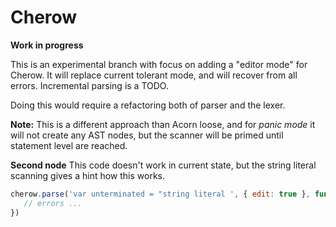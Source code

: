 # Cherow

**Work in progress**

This is an experimental branch with focus on adding a "editor mode" for Cherow. It will replace current tolerant mode,
and will recover from all errors. Incremental parsing is a TODO.

Doing this would require a refactoring both of parser and the lexer. 

**Note:** This is a different approach than Acorn loose, and for *panic mode* it will not create any AST nodes, but
the scanner will be primed until statement level are reached.

**Second node** This code doesn't work in current state, but the string literal scanning gives a hint how this works.

```js
cherow.parse('var unterminated = "string literal ', { edit: true }, function(msg) {
   // errors ...
})
```
